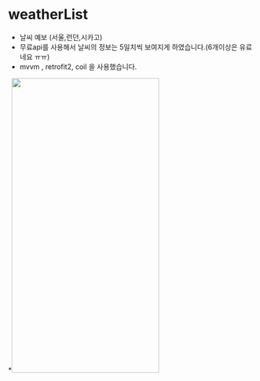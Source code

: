 # weatherList

* 날씨 예보 (서울,런던,시카고)
* 무료api를 사용해서 날씨의 정보는 5일치씩 보여지게 하였습니다.(6개이상은 유료네요 ㅠㅠ)
* mvvm , retrofit2, coil 을 사용했습니다.


*<img
  src="https://user-images.githubusercontent.com/117326314/199633418-944ae7f2-7071-4980-a7a5-6c1d643d4efe.png"
  width="300"
  height="600"
/>
